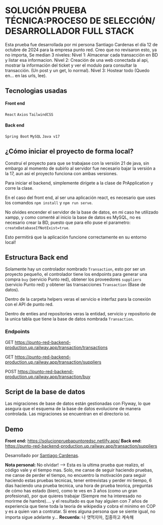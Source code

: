 # SOLUCIÓN PRUEBA TÉCNICA:PROCESO DE SELECCIÓN/ DESARROLLADOR FULL STACK

Esta prueba fue desarrollada por mi persona Santiago Cardenas el día 12 de octubre de 2024 para la empresa punto red. Creo que no revisaron esto, ya no importa, Se median 3 niveles: 
Nivel 1: Almacenar cada transacción en BD y listar esa informacion.
Nivel 2: Creación de una web conectada al api, mostrar la información del ticket y ver el modulo para consultar la transacción. (Un post y un get, lo normal).
Nivel 3: Hostear todo (Quedo en... en las urls, lee).

## Tecnologias usadas

#### Front end
`React` `Axios` `TailwindCSS`

#### Back end
`Spring Boot` `MySQL` `Java v17`

## ¿Cómo iniciar el proyecto de forma local?

Construí el proyecto para que se trabajase con la versión 21 de java, sin embargo al momento de subirlo al servidor fue necesario bajar la versión a la 17, aun asi el proyecto funciona con ambas versiones.

Para iniciar el backend, simplemente dirígete a la clase de PrApplication y corre la clase.

En el caso del front end, al ser una aplicación react, es necesario que uses los comandos `npm install` y `npm run serve`.

No olvides encender el servidor de la base de datos, en mi caso he utilizado xampp, y como comenté al inicio la base de datos es MySQL, no es necesario crear la BD, puesto que para ello puse el parametro: `createDatabaseIfNotExist=true`.

Esto permitirá que la aplicación funcione correctamente en su entorno local!

## Estructura Back end

Solamente hay un controlador nombrado `Transaction`, esto por ser un proyecto pequeño, el controlador tiene los endpoints para generar una compra `buy` (servicio Punto red), obtener los proveedores `suppliers` (servicio Punto red) y obtener las transacciones `Transaction` (Base de datos).

Dentro de la carpeta helpers veras el servicio e interfaz para la conexión con el API de punto red.

Dentro de enties and repositories veras la entidad, servicio y repositorio de la unica tabla que tiene la base de datos nombrada `Transaction`.

### Endpoints

GET https://punto-red-backend-production.up.railway.app/transaction/transactions

GET https://punto-red-backend-production.up.railway.app/transaction/suppliers

POST https://punto-red-backend-production.up.railway.app/transaction/buy

## Script de la base de datos

Las migraciones de base de datos están gestionadas con Flyway, lo que asegura que el esquema de la base de datos evolucione de manera controlada. Las migraciones se encuentran en el directorio `bd`.

## Demo

**Front end:** https://solucionpruebapuntoredsc.netlify.app/
**Back end:** https://punto-red-backend-production.up.railway.app/transaction/suppliers

Desarrollado por <a href="https://santic.netlify.app/">Santiago Cardenas</a>.



**Nota personal:** No olvidar! --> Esta es la ultima prueba que realizo, el código vale y el tiempo mas. Solo, me canse de seguir haciendo pruebas, me canse de perder el tiempo, no encuentro la motivación para seguir haciendo estas pruebas tecnicas, tener entrevistas y perder mi tiempo, 6 dias haciendo una  prueba tecnica, una hora de prueba teorica, preguntas de cómo has estado (bien), como te ves en 3 años (como un gran profesional), por que quieres trabajar (Siempre me ha interesado no morirme de hambre).... y el resultado es que hay alguien con 7 años de experiencia que tiene toda la teoria de wikipedia y cobra el minimo en COP y es a quien van a contratar. Si eres alguna persona que se siente igual, no importa sigue adelante y... **Recuerda:** 나 엿먹지마, 집중하고 계속해

